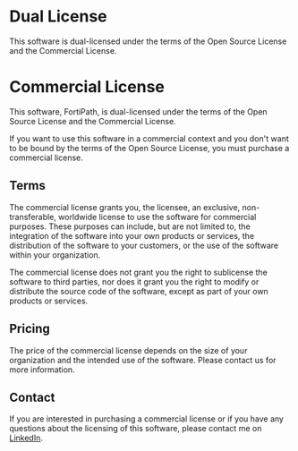 # Dual License

This software is dual-licensed under the terms of the Open Source License and the Commercial License. 

# Commercial License

This software, FortiPath, is dual-licensed under the terms of the Open Source License and the Commercial License. 

If you want to use this software in a commercial context and you don't want to be bound by the terms of the Open Source License, you must purchase a commercial license.

## Terms

The commercial license grants you, the licensee, an exclusive, non-transferable, worldwide license to use the software for commercial purposes. These purposes can include, but are not limited to, the integration of the software into your own products or services, the distribution of the software to your customers, or the use of the software within your organization.

The commercial license does not grant you the right to sublicense the software to third parties, nor does it grant you the right to modify or distribute the source code of the software, except as part of your own products or services.

## Pricing

The price of the commercial license depends on the size of your organization and the intended use of the software. Please contact us for more information.

## Contact

If you are interested in purchasing a commercial license or if you have any questions about the licensing of this software, please contact me on [LinkedIn](https://linkedin.com/in/kparisher).
